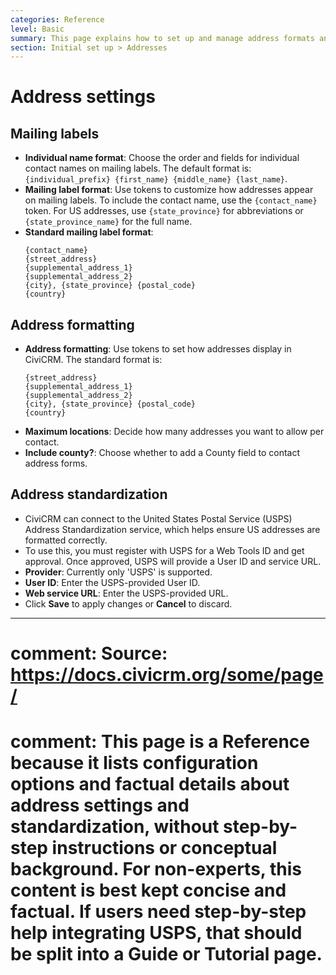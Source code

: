 ```yaml
---
categories: Reference
level: Basic
summary: This page explains how to set up and manage address formats and address standardization in CiviCRM, including options for mailing labels and integration with USPS for US addresses.
section: Initial set up > Addresses
---
```


# Address settings

## Mailing labels

- **Individual name format**: Choose the order and fields for individual contact names on mailing labels. The default format is: `{individual_prefix} {first_name} {middle_name} {last_name}`.
- **Mailing label format**: Use tokens to customize how addresses appear on mailing labels. To include the contact name, use the `{contact_name}` token. For US addresses, use `{state_province}` for abbreviations or `{state_province_name}` for the full name.
- **Standard mailing label format**:
  ```
  {contact_name}
  {street_address}
  {supplemental_address_1}
  {supplemental_address_2}
  {city}, {state_province} {postal_code}
  {country}
  ```

## Address formatting

- **Address formatting**: Use tokens to set how addresses display in CiviCRM. The standard format is:
  ```
  {street_address}
  {supplemental_address_1}
  {supplemental_address_2}
  {city}, {state_province} {postal_code}
  {country}
  ```
- **Maximum locations**: Decide how many addresses you want to allow per contact.
- **Include county?**: Choose whether to add a County field to contact address forms.

## Address standardization

- CiviCRM can connect to the United States Postal Service (USPS) Address Standardization service, which helps ensure US addresses are formatted correctly.
- To use this, you must register with USPS for a Web Tools ID and get approval. Once approved, USPS will provide a User ID and service URL.
- **Provider**: Currently only 'USPS' is supported.
- **User ID**: Enter the USPS-provided User ID.
- **Web service URL**: Enter the USPS-provided URL.
- Click **Save** to apply changes or **Cancel** to discard.

---

# comment: Source: https://docs.civicrm.org/some/page/
# comment: This page is a Reference because it lists configuration options and factual details about address settings and standardization, without step-by-step instructions or conceptual background. For non-experts, this content is best kept concise and factual. If users need step-by-step help integrating USPS, that should be split into a Guide or Tutorial page.